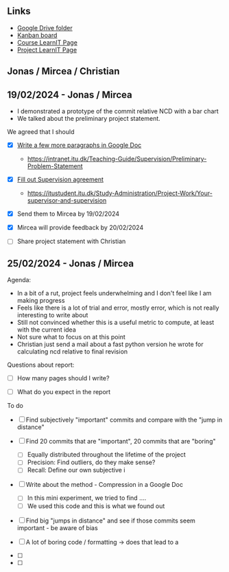 ## Links

- [Google Drive folder](https://drive.google.com/drive/u/0/folders/14_hkvGLv1B6kgYD88CwfXwF-TJuoUK3Q)
- [Kanban board](https://github.com/users/nimrossum/projects/6/views/1)
- [Course LearnIT Page](https://learnit.itu.dk/course/view.php?id=3024480)
- [Project LearnIT Page](https://learnit.itu.dk/course/view.php?id=3025580)

## Jonas / Mircea / Christian



## 19/02/2024 - Jonas / Mircea

- I demonstrated a prototype of the commit relative NCD with a bar chart
- We talked about the preliminary project statement.

We agreed that I should
- [x] [Write a few more paragraphs in Google Doc](https://docs.google.com/document/d/1GWE0E9LZUC1zFc5d_3je2C2UeV9eOUVD_ALruHIAtNs/edit?tab=t.0)
  - https://intranet.itu.dk/Teaching-Guide/Supervision/Preliminary-Problem-Statement
- [x] [Fill out Supervision agreement](https://docs.google.com/document/d/1GWE0E9LZUC1zFc5d_3je2C2UeV9eOUVD_ALruHIAtNs/edit?tab=t.0#heading=h.m4fojbefwub1)
  - https://itustudent.itu.dk/Study-Administration/Project-Work/Your-supervisor-and-supervision
- [x] Send them to Mircea by 19/02/2024
- [x] Mircea will provide feedback by 20/02/2024
- [ ] Share project statement with Christian


## 25/02/2024 - Jonas / Mircea

Agenda:

- In a bit of a rut, project feels underwhelming and I don't feel like I am making progress
- Feels like there is a lot of trial and error, mostly error, which is not really interesting to write about
- Still not convinced whether this is a useful metric to compute, at least with the current idea
- Not sure what to focus on at this point
- Christian just send a mail about a fast python version he wrote for calculating ncd relative to final revision

Questions about report:

- [ ] How many pages should I write?
- [ ] What do you expect in the report


To do
- [ ] Find subjectively "important" commits and compare with the "jump in distance"
- [ ] Find 20 commits that are "important", 20 commits that are "boring"
  - [ ] Equally distributed throughout the lifetime of the project
  - [ ] Precision: Find outliers, do they make sense?
  - [ ] Recall: Define our own subjective i
- [ ] Write about the method - Compression in a Google Doc
  - [ ] In this mini experiment, we tried to find ....
  - [ ] We used this code and this is what we found out
- [ ] Find big "jumps in distance" and see if those commits seem important - be aware of bias
- [ ] A lot of boring code / formatting -> does that lead to a
- [ ] 

- [ ] 
